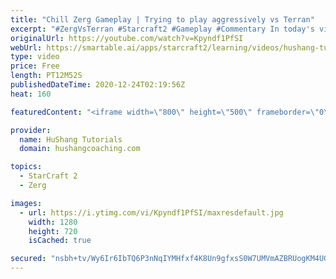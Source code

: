 ```yaml
---
title: "Chill Zerg Gameplay | Trying to play aggressively vs Terran"
excerpt: "#ZergVsTerran #Starcraft2 #Gameplay #Commentary In today's video we're doing some chill zerg gameplay and we're going to be playing very aggressively. I'm done taking my beatings as zerg, it's time to take the fight to the terran!  0:00 - Intro/Teaser 0:32 - Zerg Gameplay 11:20 - Like/Subscribe/Share"
originalUrl: https://youtube.com/watch?v=Kpyndf1PfSI
webUrl: https://smartable.ai/apps/starcraft2/learning/videos/hushang-tutorials-chill-zerg-gameplay-trying-to-play-aggressively-vs-terran/
type: video
price: Free
length: PT12M52S
publishedDateTime: 2020-12-24T02:19:56Z
heat: 160

featuredContent: "<iframe width=\"800\" height=\"500\" frameborder=\"0\" src=\"https://www.youtube.com/embed/Kpyndf1PfSI\" allow=\"accelerometer; autoplay; encrypted-media; gyroscope; picture-in-picture\" allowfullscreen></iframe>"

provider:
  name: HuShang Tutorials
  domain: hushangcoaching.com

topics:
  - StarCraft 2
  - Zerg

images:
  - url: https://i.ytimg.com/vi/Kpyndf1PfSI/maxresdefault.jpg
    width: 1280
    height: 720
    isCached: true

secured: "nsbh+tv/Wy6Ir6IbTQ6P3nNqIYMHfxf4K8Un9gfxsS0W7UMVmAZBRUogKM4UGkUmNtYEErWWHOzcm16/G3czYMRptPEu/iWmwxSZ1uZTt6d5koUzR2WB+4MsQftknQL27PckeaFKI1Er8bTza4Q1SBUTlml+/kXb2ZYWHtvXb79UOG7s+AcUn5/xQGUHrBflnora1/gW7IGJ5HyLKKBUjzOe8/NKlYerhxkbKBOjdJ1GI/4uxuAlLRRn+EtcbaTn7hNpYG60B0xPSiFi9x6rM3TIMrSJcpeBbpcc0eqqmFta7woFKYQeEu4+ikuK7jpR8knArFWm+FFpRjyu5CPQhB2sWswSReSWiYK8YaeyyysDrx0ujiCkV1iNt7cynXSlJp/7KLXav1G0hMJjky4HN34SujteX1RyOL4jNqzmXrE=;bmkmjWrTx4vQH1M23cjVzw=="
---
```


